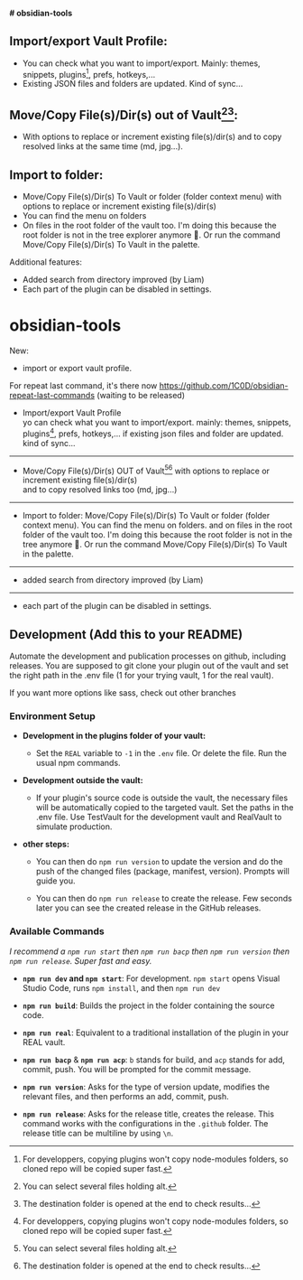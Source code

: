 **# obsidian-tools**

## Import/export Vault Profile:
- You can check what you want to import/export. Mainly: themes, snippets, plugins[^1], prefs, hotkeys,...
- Existing JSON files and folders are updated. Kind of sync...

## Move/Copy File(s)/Dir(s) out of Vault[^2][^3]:
- With options to replace or increment existing file(s)/dir(s) and to copy resolved links at the same time (md, jpg...).  

## Import to folder:
- Move/Copy File(s)/Dir(s) To Vault or folder (folder context menu) with options to replace or increment existing file(s)/dir(s)
- You can find the menu on folders 
- On files in the root folder of the vault too. I'm doing this because the root folder is not in the tree explorer anymore 🥹. Or run the command Move/Copy File(s)/Dir(s) To Vault in the palette.

Additional features:
- Added search from directory improved (by Liam)
- Each part of the plugin can be disabled in settings.

[^1]: For developpers, copying plugins won't copy node-modules folders, so cloned repo will be copied super fast.
[^2]: You can select several files holding alt.
[^3]: The destination folder is opened at the end to check results...


# obsidian-tools

New: 
- import or export vault profile.

For repeat last command, it's there now https://github.com/1C0D/obsidian-repeat-last-commands (waiting to be released)

- Import/export  Vault Profile  
  yo can check what you want to import/export. mainly: themes, snippets, plugins[^1], prefs, hotkeys,...
  if existing json files and folder are updated. kind of sync...   


---
- Move/Copy File(s)/Dir(s) OUT of Vault[^2][^3]
  with options to replace or increment existing file(s)/dir(s)   
  and to copy resolved links too (md, jpg...) 
--- 
- Import to folder: Move/Copy File(s)/Dir(s) To Vault or folder (folder context menu). You can find the menu on folders. and on files in the root folder of the vault too. I'm doing this because the root folder is not in the tree anymore 🥹. Or run the command  Move/Copy File(s)/Dir(s) To Vault in the palette.
---
- added search from directory improved (by Liam)
---
- each part of the plugin can be disabled in settings.

[^1]: copying plugins won't copy node-modules folders, so cloned repo will be copied super fast. debugs are printed
[^2]: you can select several files holding alt  
[^3]: the destination folder is opened at the end to check results...

## Development (Add this to your README)

Automate the development and publication processes on github, including releases. You are supposed to git clone your plugin out of the vault and set the right path in the .env file (1 for your trying vault, 1 for the real vault).  
  
If you want more options like sass, check out other branches     
  
### Environment Setup
  
- **Development in the plugins folder of your vault:**
  - Set the `REAL` variable to `-1` in the `.env` file. Or delete the file. Run the usual npm commands.

- **Development outside the vault:**
  - If your plugin's source code is outside the vault, the necessary files will be automatically copied to the targeted vault. Set the paths in the .env file. Use TestVault for the development vault and RealVault to simulate production.  
  
- **other steps:**   
  - You can then do `npm run version` to update the version and do the push of the changed files (package, manifest, version). Prompts will guide you.  
  
  - You can then do `npm run release` to create the release. Few seconds later you can see the created release in the GitHub releases.  

### Available Commands
  
*I recommend a `npm run start` then `npm run bacp` then `npm run version` then `npm run release`. Super fast and easy.*  
  
- **`npm run dev` and `npm start`**: For development. 
  `npm start` opens Visual Studio Code, runs `npm install`, and then `npm run dev`  
  
- **`npm run build`**: Builds the project in the folder containing the source code.  
  
- **`npm run real`**: Equivalent to a traditional installation of the plugin in your REAL vault.  
  
- **`npm run bacp`** & **`npm run acp`**: `b` stands for build, and `acp` stands for add, commit, push. You will be prompted for the commit message. 
  
- **`npm run version`**: Asks for the type of version update, modifies the relevant files, and then performs an add, commit, push.  
  
- **`npm run release`**: Asks for the release title, creates the release. This command works with the configurations in the `.github` folder. The release title can be multiline by using `\n`.